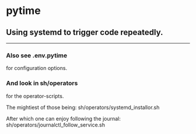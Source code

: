 # pytime
## Using systemd to trigger code repeatedly.

---

### Also see .env.pytime
for configuration options.

### And look in sh/operators
for the operator-scripts.

The mightiest of those being:
sh/operators/systemd_installor.sh

After which one can enjoy following the journal:
sh/operators/journalctl_follow_service.sh